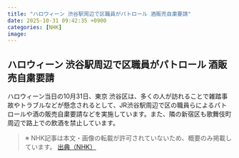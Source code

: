 ```yaml
---
title: "ハロウィーン 渋谷駅周辺で区職員がパトロール 酒販売自粛要請"
date: 2025-10-31 09:42:35 +0900
categories: [NHK]
image: 
---
```

## ハロウィーン 渋谷駅周辺で区職員がパトロール 酒販売自粛要請

ハロウィーン当日の10月31日、東京 渋谷区は、多くの人が訪れることで雑踏事故やトラブルなどが懸念されるとして、JR渋谷駅周辺で区の職員らによるパトロールや酒の販売自粛要請などを実施しています。また、隣の新宿区も歌舞伎町周辺で路上での飲酒を禁止しています。

> ※ NHK記事は本文・画像の転載が許可されていないため、概要のみ掲載しています。
[出典（NHK）](http://www3.nhk.or.jp/news/html/20251031/k10014964761000.html)
